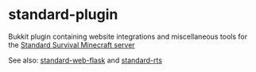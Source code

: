 # standard-plugin

Bukkit plugin containing website integrations and miscellaneous tools for the [Standard Survival Minecraft server](http://standardsurvival.com)

See also: [standard-web-flask](https://github.com/sbezboro/standard-web-flask) and [standard-rts](https://github.com/sbezboro/standard-rts)
